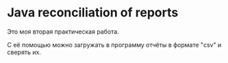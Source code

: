# Java reconciliation of reports
Это моя вторая практическая работа.

С её помощью можно загружать в программу отчёты в формате "csv" и сверять их.
